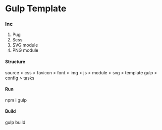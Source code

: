 # Gulp Template

### Inc
1. Pug
2. Scss
3. SVG module
4. PNG module

#### Structure
source
    > css
    > favicon
    > font
    > img
    > js
    > module
    > svg
    > template
gulp
    > config
    > tasks

#### Run 
npm i
gulp

#### Build
gulp build
